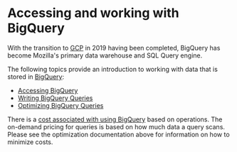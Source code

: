 # Accessing and working with BigQuery

With the transition to [GCP](https://cloud.google.com) in 2019 having been completed, BigQuery has become Mozilla's primary data warehouse and SQL Query engine.

The following topics provide an introduction to working with data that is stored
in [BigQuery](https://cloud.google.com/bigquery/):

- [Accessing BigQuery](./bigquery/access.md)
- [Writing BigQuery Queries](./bigquery/querying.md)
- [Optimizing BigQuery Queries](./bigquery/optimization.md)

There is a [cost associated with using BigQuery](https://cloud.google.com/bigquery/pricing) based on operations. The on-demand pricing for queries is based on how much data a query scans. Please see the optimization documentation above for information on how to minimize costs.
